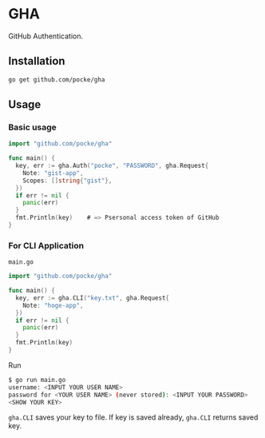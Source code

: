 GHA
======

GitHub Authentication.



Installation
---------

```sh
go get github.com/pocke/gha
```


Usage
------


### Basic usage


```go
import "github.com/pocke/gha"

func main() {
  key, err := gha.Auth("pocke", "PASSWORD", gha.Request{
    Note: "gist-app",
    Scopes: []string{"gist"},
  })
  if err != nil {
    panic(err)
  }
  fmt.Println(key)    # => Psersonal access token of GitHub
}
```

### For CLI Application

`main.go`

```go
import "github.com/pocke/gha"

func main() {
  key, err := gha.CLI("key.txt", gha.Request{
    Note: "hoge-app",
  })
  if err != nil {
    panic(err)
  }
  fmt.Println(key)
}
```

Run

```sh
$ go run main.go
username: <INPUT YOUR USER NAME>
password for <YOUR USER NAME> (never stored): <INPUT YOUR PASSWORD>
<SHOW YOUR KEY>
```


`gha.CLI` saves your key to file.
If key is saved already, `gha.CLI` returns saved key.
